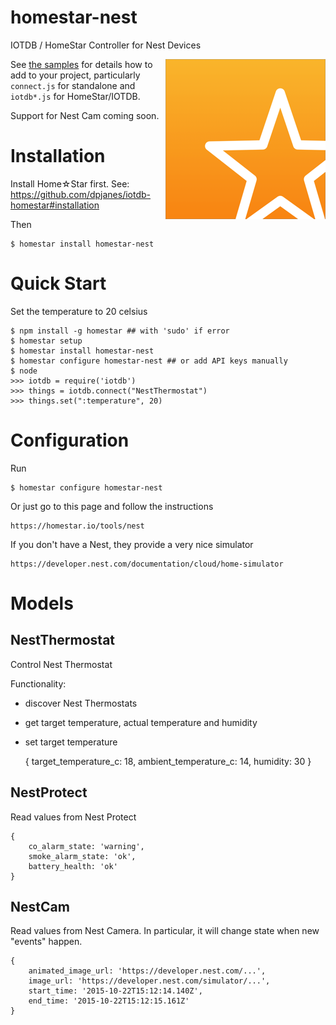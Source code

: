 # homestar-nest
IOTDB / HomeStar Controller for Nest Devices

<img src="https://github.com/dpjanes/iotdb-homestar/blob/master/docs/HomeStar.png" align="right" />

See <a href="samples/">the samples</a> for details how to add to your project,
particularly <code>connect.js</code> for standalone
and <code>iotdb\*.js</code> for HomeStar/IOTDB.

Support for Nest Cam coming soon.

# Installation

Install Home☆Star first. 
See: https://github.com/dpjanes/iotdb-homestar#installation

Then

    $ homestar install homestar-nest

# Quick Start

Set the temperature to 20 celsius

	$ npm install -g homestar ## with 'sudo' if error
	$ homestar setup
	$ homestar install homestar-nest
    $ homestar configure homestar-nest ## or add API keys manually
	$ node
	>>> iotdb = require('iotdb')
	>>> things = iotdb.connect("NestThermostat")
	>>> things.set(":temperature", 20)

# Configuration

Run

    $ homestar configure homestar-nest

Or just go to this page and follow the instructions

    https://homestar.io/tools/nest

If you don't have a Nest, they provide a very nice simulator

    https://developer.nest.com/documentation/cloud/home-simulator

# Models
## NestThermostat

Control Nest Thermostat

Functionality:

* discover Nest Thermostats
* get target temperature, actual temperature and humidity
* set target temperature

    {
        target_temperature_c: 18,
        ambient_temperature_c: 14,
        humidity: 30
    }

## NestProtect

Read values from Nest Protect

    {
        co_alarm_state: 'warning',
        smoke_alarm_state: 'ok',
        battery_health: 'ok'
    }

## NestCam

Read values from Nest Camera. In particular, it will change state
when new "events" happen.

    {
        animated_image_url: 'https://developer.nest.com/...',
        image_url: 'https://developer.nest.com/simulator/...',
        start_time: '2015-10-22T15:12:14.140Z',
        end_time: '2015-10-22T15:12:15.161Z'
    }
